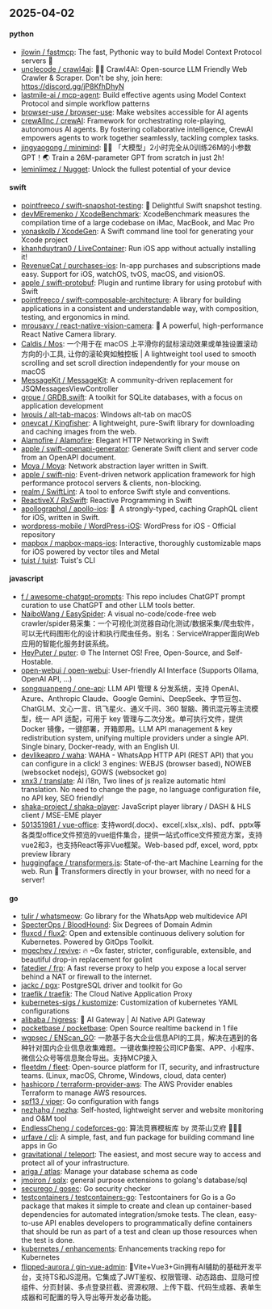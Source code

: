 ## 2025-04-02

#### python
* [jlowin / fastmcp](https://github.com/jlowin/fastmcp): The fast, Pythonic way to build Model Context Protocol servers 🚀
* [unclecode / crawl4ai](https://github.com/unclecode/crawl4ai): 🚀🤖 Crawl4AI: Open-source LLM Friendly Web Crawler & Scraper. Don't be shy, join here: https://discord.gg/jP8KfhDhyN
* [lastmile-ai / mcp-agent](https://github.com/lastmile-ai/mcp-agent): Build effective agents using Model Context Protocol and simple workflow patterns
* [browser-use / browser-use](https://github.com/browser-use/browser-use): Make websites accessible for AI agents
* [crewAIInc / crewAI](https://github.com/crewAIInc/crewAI): Framework for orchestrating role-playing, autonomous AI agents. By fostering collaborative intelligence, CrewAI empowers agents to work together seamlessly, tackling complex tasks.
* [jingyaogong / minimind](https://github.com/jingyaogong/minimind): 🚀🚀 「大模型」2小时完全从0训练26M的小参数GPT！🌏 Train a 26M-parameter GPT from scratch in just 2h!
* [leminlimez / Nugget](https://github.com/leminlimez/Nugget): Unlock the fullest potential of your device

#### swift
* [pointfreeco / swift-snapshot-testing](https://github.com/pointfreeco/swift-snapshot-testing): 📸 Delightful Swift snapshot testing.
* [devMEremenko / XcodeBenchmark](https://github.com/devMEremenko/XcodeBenchmark): XcodeBenchmark measures the compilation time of a large codebase on iMac, MacBook, and Mac Pro
* [yonaskolb / XcodeGen](https://github.com/yonaskolb/XcodeGen): A Swift command line tool for generating your Xcode project
* [khanhduytran0 / LiveContainer](https://github.com/khanhduytran0/LiveContainer): Run iOS app without actually installing it!
* [RevenueCat / purchases-ios](https://github.com/RevenueCat/purchases-ios): In-app purchases and subscriptions made easy. Support for iOS, watchOS, tvOS, macOS, and visionOS.
* [apple / swift-protobuf](https://github.com/apple/swift-protobuf): Plugin and runtime library for using protobuf with Swift
* [pointfreeco / swift-composable-architecture](https://github.com/pointfreeco/swift-composable-architecture): A library for building applications in a consistent and understandable way, with composition, testing, and ergonomics in mind.
* [mrousavy / react-native-vision-camera](https://github.com/mrousavy/react-native-vision-camera): 📸 A powerful, high-performance React Native Camera library.
* [Caldis / Mos](https://github.com/Caldis/Mos): 一个用于在 macOS 上平滑你的鼠标滚动效果或单独设置滚动方向的小工具, 让你的滚轮爽如触控板 | A lightweight tool used to smooth scrolling and set scroll direction independently for your mouse on macOS
* [MessageKit / MessageKit](https://github.com/MessageKit/MessageKit): A community-driven replacement for JSQMessagesViewController
* [groue / GRDB.swift](https://github.com/groue/GRDB.swift): A toolkit for SQLite databases, with a focus on application development
* [lwouis / alt-tab-macos](https://github.com/lwouis/alt-tab-macos): Windows alt-tab on macOS
* [onevcat / Kingfisher](https://github.com/onevcat/Kingfisher): A lightweight, pure-Swift library for downloading and caching images from the web.
* [Alamofire / Alamofire](https://github.com/Alamofire/Alamofire): Elegant HTTP Networking in Swift
* [apple / swift-openapi-generator](https://github.com/apple/swift-openapi-generator): Generate Swift client and server code from an OpenAPI document.
* [Moya / Moya](https://github.com/Moya/Moya): Network abstraction layer written in Swift.
* [apple / swift-nio](https://github.com/apple/swift-nio): Event-driven network application framework for high performance protocol servers & clients, non-blocking.
* [realm / SwiftLint](https://github.com/realm/SwiftLint): A tool to enforce Swift style and conventions.
* [ReactiveX / RxSwift](https://github.com/ReactiveX/RxSwift): Reactive Programming in Swift
* [apollographql / apollo-ios](https://github.com/apollographql/apollo-ios): 📱  A strongly-typed, caching GraphQL client for iOS, written in Swift.
* [wordpress-mobile / WordPress-iOS](https://github.com/wordpress-mobile/WordPress-iOS): WordPress for iOS - Official repository
* [mapbox / mapbox-maps-ios](https://github.com/mapbox/mapbox-maps-ios): Interactive, thoroughly customizable maps for iOS powered by vector tiles and Metal
* [tuist / tuist](https://github.com/tuist/tuist): Tuist's CLI

#### javascript
* [f / awesome-chatgpt-prompts](https://github.com/f/awesome-chatgpt-prompts): This repo includes ChatGPT prompt curation to use ChatGPT and other LLM tools better.
* [NaiboWang / EasySpider](https://github.com/NaiboWang/EasySpider): A visual no-code/code-free web crawler/spider易采集：一个可视化浏览器自动化测试/数据采集/爬虫软件，可以无代码图形化的设计和执行爬虫任务。别名：ServiceWrapper面向Web应用的智能化服务封装系统。
* [HeyPuter / puter](https://github.com/HeyPuter/puter): 🌐 The Internet OS! Free, Open-Source, and Self-Hostable.
* [open-webui / open-webui](https://github.com/open-webui/open-webui): User-friendly AI Interface (Supports Ollama, OpenAI API, ...)
* [songquanpeng / one-api](https://github.com/songquanpeng/one-api): LLM API 管理 & 分发系统，支持 OpenAI、Azure、Anthropic Claude、Google Gemini、DeepSeek、字节豆包、ChatGLM、文心一言、讯飞星火、通义千问、360 智脑、腾讯混元等主流模型，统一 API 适配，可用于 key 管理与二次分发。单可执行文件，提供 Docker 镜像，一键部署，开箱即用。LLM API management & key redistribution system, unifying multiple providers under a single API. Single binary, Docker-ready, with an English UI.
* [devlikeapro / waha](https://github.com/devlikeapro/waha): WAHA - WhatsApp HTTP API (REST API) that you can configure in a click! 3 engines: WEBJS (browser based), NOWEB (websocket nodejs), GOWS (websocket go)
* [xnx3 / translate](https://github.com/xnx3/translate): AI i18n, Two lines of js realize automatic html translation. No need to change the page, no language configuration file, no API key, SEO friendly!
* [shaka-project / shaka-player](https://github.com/shaka-project/shaka-player): JavaScript player library / DASH & HLS client / MSE-EME player
* [501351981 / vue-office](https://github.com/501351981/vue-office): 支持word(.docx)、excel(.xlsx,.xls)、pdf、pptx等各类型office文件预览的vue组件集合，提供一站式office文件预览方案，支持vue2和3，也支持React等非Vue框架。Web-based pdf, excel, word, pptx preview library
* [huggingface / transformers.js](https://github.com/huggingface/transformers.js): State-of-the-art Machine Learning for the web. Run 🤗 Transformers directly in your browser, with no need for a server!

#### go
* [tulir / whatsmeow](https://github.com/tulir/whatsmeow): Go library for the WhatsApp web multidevice API
* [SpecterOps / BloodHound](https://github.com/SpecterOps/BloodHound): Six Degrees of Domain Admin
* [fluxcd / flux2](https://github.com/fluxcd/flux2): Open and extensible continuous delivery solution for Kubernetes. Powered by GitOps Toolkit.
* [mgechev / revive](https://github.com/mgechev/revive): 🔥 ~6x faster, stricter, configurable, extensible, and beautiful drop-in replacement for golint
* [fatedier / frp](https://github.com/fatedier/frp): A fast reverse proxy to help you expose a local server behind a NAT or firewall to the internet.
* [jackc / pgx](https://github.com/jackc/pgx): PostgreSQL driver and toolkit for Go
* [traefik / traefik](https://github.com/traefik/traefik): The Cloud Native Application Proxy
* [kubernetes-sigs / kustomize](https://github.com/kubernetes-sigs/kustomize): Customization of kubernetes YAML configurations
* [alibaba / higress](https://github.com/alibaba/higress): 🤖 AI Gateway | AI Native API Gateway
* [pocketbase / pocketbase](https://github.com/pocketbase/pocketbase): Open Source realtime backend in 1 file
* [wgpsec / ENScan_GO](https://github.com/wgpsec/ENScan_GO): 一款基于各大企业信息API的工具，解决在遇到的各种针对国内企业信息收集难题。一键收集控股公司ICP备案、APP、小程序、微信公众号等信息聚合导出。支持MCP接入
* [fleetdm / fleet](https://github.com/fleetdm/fleet): Open-source platform for IT, security, and infrastructure teams. (Linux, macOS, Chrome, Windows, cloud, data center)
* [hashicorp / terraform-provider-aws](https://github.com/hashicorp/terraform-provider-aws): The AWS Provider enables Terraform to manage AWS resources.
* [spf13 / viper](https://github.com/spf13/viper): Go configuration with fangs
* [nezhahq / nezha](https://github.com/nezhahq/nezha): Self-hosted, lightweight server and website monitoring and O&M tool
* [EndlessCheng / codeforces-go](https://github.com/EndlessCheng/codeforces-go): 算法竞赛模板库 by 灵茶山艾府 💭💡🎈
* [urfave / cli](https://github.com/urfave/cli): A simple, fast, and fun package for building command line apps in Go
* [gravitational / teleport](https://github.com/gravitational/teleport): The easiest, and most secure way to access and protect all of your infrastructure.
* [ariga / atlas](https://github.com/ariga/atlas): Manage your database schema as code
* [jmoiron / sqlx](https://github.com/jmoiron/sqlx): general purpose extensions to golang's database/sql
* [securego / gosec](https://github.com/securego/gosec): Go security checker
* [testcontainers / testcontainers-go](https://github.com/testcontainers/testcontainers-go): Testcontainers for Go is a Go package that makes it simple to create and clean up container-based dependencies for automated integration/smoke tests. The clean, easy-to-use API enables developers to programmatically define containers that should be run as part of a test and clean up those resources when the test is done.
* [kubernetes / enhancements](https://github.com/kubernetes/enhancements): Enhancements tracking repo for Kubernetes
* [flipped-aurora / gin-vue-admin](https://github.com/flipped-aurora/gin-vue-admin): 🚀Vite+Vue3+Gin拥有AI辅助的基础开发平台，支持TS和JS混用。它集成了JWT鉴权、权限管理、动态路由、显隐可控组件、分页封装、多点登录拦截、资源权限、上传下载、代码生成器、表单生成器和可配置的导入导出等开发必备功能。
